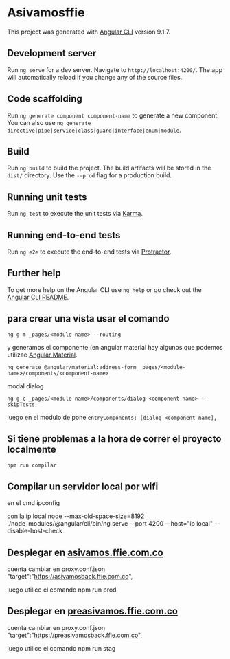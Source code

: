 # Asivamosffie

This project was generated with [Angular CLI](https://github.com/angular/angular-cli) version 9.1.7.

## Development server

Run `ng serve` for a dev server. Navigate to `http://localhost:4200/`. The app will automatically reload if you change any of the source files.

## Code scaffolding

Run `ng generate component component-name` to generate a new component. You can also use `ng generate directive|pipe|service|class|guard|interface|enum|module`.

## Build

Run `ng build` to build the project. The build artifacts will be stored in the `dist/` directory. Use the `--prod` flag for a production build.

## Running unit tests

Run `ng test` to execute the unit tests via [Karma](https://karma-runner.github.io).

## Running end-to-end tests

Run `ng e2e` to execute the end-to-end tests via [Protractor](http://www.protractortest.org/).

## Further help

To get more help on the Angular CLI use `ng help` or go check out the [Angular CLI README](https://github.com/angular/angular-cli/blob/master/README.md).


## para crear una vista usar el comando

    ng g m _pages/<module-name> --routing

y generamos el componente (en angular material hay algunos que podemos utilizae [Angular Material](https://material.angular.io/guide/schematics).

    ng generate @angular/material:address-form _pages/<module-name>/components/<component-name>

modal dialog

    ng g c _pages/<module-name>/components/dialog-<component-name> --skipTests
luego en el modulo de pone
    `entryComponents: [dialog-<component-name],`

## Si tiene problemas a la hora de correr el proyecto localmente

    npm run compilar

## Compilar un servidor local por wifi

en el cmd
    ipconfig

con la ip local
    node --max-old-space-size=8192 ./node_modules/@angular/cli/bin/ng serve --port 4200 --host="ip local" --disable-host-check

## Desplegar en [asivamos.ffie.com.co](https://asivamos.ffie.com.co)

cuenta cambiar en proxy.conf.json
    "target":"https://asivamosback.ffie.com.co",

luego utilice el comando
    npm run prod
## Desplegar en [preasivamos.ffie.com.co](https://preasivamos.ffie.com.co)

cuenta cambiar en proxy.conf.json
    "target":"https://preasivamosback.ffie.com.co",
    
luego utilice el comando
    npm run stag